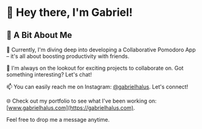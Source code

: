 # 👋 Hey there, I'm Gabriel!

## 🌱 A Bit About Me

🔭 Currently, I'm diving deep into developing a Collaborative Pomodoro App – it's all about boosting productivity with friends.

👯 I'm always on the lookout for exciting projects to collaborate on. Got something interesting? Let's chat!

📫 You can easily reach me on Instagram: [@gabrielhalus](https://instagram.com/gabrielhalus). Let's connect!

🌐 Check out my portfolio to see what I've been working on: [www.gabrielhalus.com](https://gabrielhalus.com).

Feel free to drop me a message anytime.
